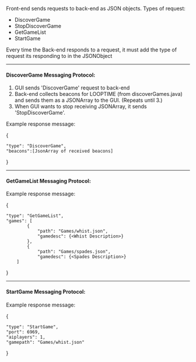 Front-end sends requests to back-end as JSON objects.
Types of request:
 -  DiscoverGame
 -  StopDiscoverGame
 -  GetGameList
 -  StartGame
 
Every time the Back-end responds to a request, it must add the type of request its responding to in the JSONObject

------------------------------------------------------------------------
#### DiscoverGame Messaging Protocol:

1. GUI sends 'DiscoverGame' request to back-end
2. Back-end collects beacons for LOOPTIME (from discoverGames.java) and sends them as a JSONArray to the GUI. (Repeats until 3.)
3. When GUI wants to stop receiving JSONArray, it sends 'StopDiscoverGame'.

Example response message:

{

    "type": "DiscoverGame", 
    "beacons":[JsonArray of received beacons]
    
}

-------------------

#### GetGameList Messaging Protocol:
Example response message:

{

    "type": "GetGameList",
    "games": [
            {
                "path": "Games/whist.json",
                "gamedesc": {<Whist Description>}
            },
            {
                "path": "Games/spades.json",
                "gamedesc": {<Spades Description>}
        ]
}            



-------------------------------------------------------------------------
#### StartGame Messaging Protocol:

Example response message:

{

    "type": "StartGame",
    "port": 6969,
    "aiplayers": 1,
    "gamepath": "Games/whist.json"
}
  